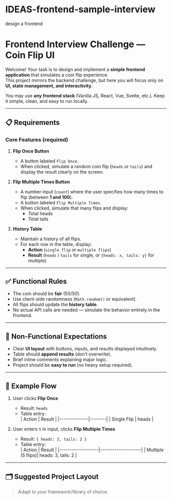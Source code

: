 # IDEAS-frontend-sample-interview
design a frontend

# Frontend Interview Challenge — Coin Flip UI

Welcome! Your task is to design and implement a **simple frontend application** that simulates a coin flip experience.  
This project mirrors the backend challenge, but here you will focus only on **UI, state management, and interactivity**.  

You may use **any frontend stack** (Vanilla JS, React, Vue, Svelte, etc.). Keep it simple, clean, and easy to run locally.

---

## 📋 Requirements

### Core Features (required)

1. **Flip Once Button**
   - A button labeled `Flip Once`.
   - When clicked, simulate a random coin flip (`heads` or `tails`) and display the result clearly on the screen.

2. **Flip Multiple Times Button**
   - A number input (`count`) where the user specifies how many times to flip (between **1 and 100**).
   - A button labeled `Flip Multiple Times`.
   - When clicked, simulate that many flips and display:
     - Total heads
     - Total tails

3. **History Table**
   - Maintain a history of all flips.
   - For each row in the table, display:
     - **Action** (`single flip` or `multiple flips`)
     - **Result** (`heads` / `tails` for single, or `{heads: x, tails: y}` for multiple)

---

## ✅ Functional Rules

- The coin should be **fair** (50/50).
- Use client-side randomness (`Math.random()` or equivalent).
- All flips should update the **history table**.
- No actual API calls are needed — simulate the behavior entirely in the frontend.

---

## 🔧 Non-Functional Expectations

- Clear **UI layout** with buttons, inputs, and results displayed intuitively.
- Table should **append results** (don’t overwrite).
- Brief inline comments explaining major logic.
- Project should be **easy to run** (no heavy setup required).

---

## 🧪 Example Flow

1. User clicks **Flip Once**  
   - Result: `heads`  
   - Table entry:  
     | Action       | Result |
     |--------------|--------|
     | Single Flip  | heads  |

2. User enters `5` in input, clicks **Flip Multiple Times**  
   - Result: `{ heads: 3, tails: 2 }`  
   - Table entry:  
     | Action            | Result             |
     |-------------------|--------------------|
     | Multiple (5 flips)| heads: 3, tails: 2 |

---

## 🗂️ Suggested Project Layout

> Adapt to your framework/library of choice.
